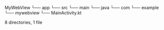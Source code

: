 MyWebView
└── app
    └── src
        └── main
            └── java
                └── com
                    └── example
                        └── mywebview
                            └── MainActivity.kt

8 directories, 1 file
